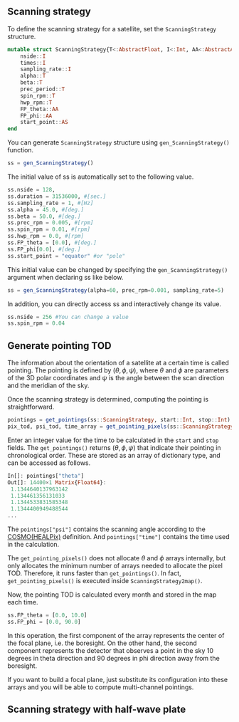 ## Scanning strategy

To define the scanning strategy for a satellite, set the `ScanningStrategy` structure.
```julia
mutable struct ScanningStrategy{T<:AbstractFloat, I<:Int, AA<:AbstractArray{T}, AS<:AbstractString}
    nside::I
    times::I
    sampling_rate::I
    alpha::T
    beta::T
    prec_period::T
    spin_rpm::T
    hwp_rpm::T
    FP_theta::AA
    FP_phi::AA
    start_point::AS
end
```

You can generate `ScanningStrategy` structure using `gen_ScanningStrategy()` function.

```julia
ss = gen_ScanningStrategy()
```
The initial value of ss is automatically set to the following value.
```julia
ss.nside = 128,
ss.duration = 31536000, #[sec.]
ss.sampling_rate = 1, #[Hz]
ss.alpha = 45.0, #[deg.]
ss.beta = 50.0, #[deg.]
ss.prec_rpm = 0.005, #[rpm]
ss.spin_rpm = 0.01, #[rpm]
ss.hwp_rpm = 0.0, #[rpm]
ss.FP_theta = [0.0], #[deg.]
ss.FP_phi[0.0], #[deg.]
ss.start_point = "equator" #or "pole"
```
This initial value can be changed by specifying the `gen_ScanningStrategy()` argument when declaring ss like below.
```julia
ss = gen_ScanningStrategy(alpha=60, prec_rpm=0.001, sampling_rate=5)
```
In addition, you can directly access ss and interactively change its value.
```julia
ss.nside = 256 #You can change a value
ss.spin_rpm = 0.04
```

## Generate pointing TOD
The information about the orientation of a satellite at a certain time is called pointing. The pointing is defined by $(\theta, \phi, \psi)$, where $\theta$ and $\phi$ are parameters of the 3D polar coordinates and $\psi$ is the angle between the scan direction and the meridian of the sky.

Once the scanning strategy is determined, computing the pointing is straightforward.
```julia
pointings = get_pointings(ss::ScanningStrategy, start::Int, stop::Int)
pix_tod, psi_tod, time_array = get_pointing_pixels(ss::ScanningStrategy, start::Int, stop::Int)
```
Enter an integer value for the time to be calculated in the `start` and `stop` fields.
The `get_pointings()` returns $(\theta, \phi, \psi)$ that indicate their pointing in chronological order. These are stored as an array of dictionary type, and can be accessed as follows.
```julia
In[]: pointings["theta"]
Out[]: 14400×1 Matrix{Float64}:
 1.1344640137963142
 1.134461356131033
 1.1344533831585348
 1.1344400949488544
...
```

The `pointings["psi"]` contains the scanning angle according to the [COSMO(HEALPix)](https://lambda.gsfc.nasa.gov/product/about/pol_convention.cfm) definition. And `pointings["time"]` contains the time used in the calculation.

The `get_pointing_pixels()` does not allocate $\theta$ and $\phi$ arrays internally, but only allocates the minimum number of arrays needed to allocate the pixel TOD.
Therefore, it runs faster than `get_pointings()`. In fact, `get_pointing_pixels()` is executed inside `ScanningStrategy2map()`.

Now, the pointing TOD is calculated every month and stored in the map each time.
```julia
ss.FP_theta = [0.0, 10.0]
ss.FP_phi = [0.0, 90.0]
```
In this operation, the first component of the array represents the center of the focal plane, i.e. the boresight. On the other hand, the second component represents the detector that observes a point in the sky 10 degrees in theta direction and 90 degrees in phi direction away from the boresight.

If you want to build a focal plane, just substitute its configuration into these arrays and you will be able to compute multi-channel pointings.

## Scanning strategy with half-wave plate



